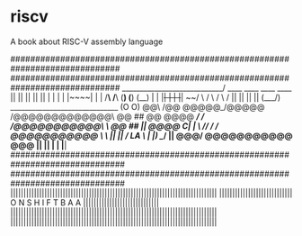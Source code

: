 # riscv
A book about RISC-V assembly language


##############################################################################
##############################################################################
____________________________/                     ____ ____   ____    ____
  ||   ||   ||   ||   ||                          |  | |  |  |~~~~|   |  |
 /__\ /__\ (__) (__) (__)                         |  | |~~|  |    |   |~~|
                                                  \~~/ \  /   \  /    \  /
                                                   ||   ||     ||      ||
                                  (\___/)       ______________________________
                                  (O   O)
                                 @@\   /@@
                               @@@@@\_/@@@@@
                              /@@@@@@@@@@@@@\        @@ ##   @@
              @@@@  ___/     / /@@@@@@@@@@@\ \       @@ ##  _||_    @@@@
             C|  |  \ //    / / @@@@@@@@@@@ \ \      || || / LA \   |  |)
              \__/   ||   @@@/  @@@@@@@@@@@  \@@@    || || |    |   |__|
###############################################################################
###############################################################################
|||||||||||||||||||||||||||||||||||||||||||||||||||||||||||||||||||||||||||||||
|||||||||||||||||||||||||||| O N S H I F T  B A A |||||||||||||||||||||||||||||
|||||||||||||||||||||||||||||||||||||||||||||||||||||||||||||||||||||||||||||||
|||||||||||||||||||||||||||||||||||||||||||||||||||||||||||||||||||||||||||||||


